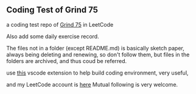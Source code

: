 ## Coding Test of Grind 75

a coding test repo of [Grind 75](https://www.techinterviewhandbook.org/grind75/) in LeetCode

Also add some daily exercise record.

The files not in a folder (except README.md) is basically sketch paper, always being deleting and renewing, so don't follow them, but files in the folders are archived, and thus coud be referred.

use [this](https://github.com/ccagml/leetcode-extension/) vscode extension to help build coding environment, very useful,

and my LeetCode account is [here](https://leetcode.cn/u/tabula-rasa/) Mutual following is very welcome.